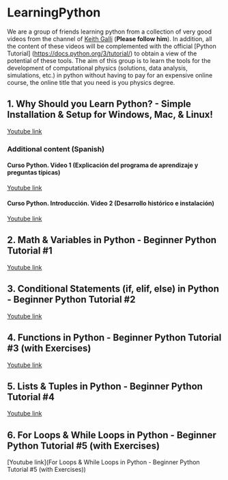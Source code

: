 # LearningPython

We are a group of friends learning python from a collection of very good videos from the channel of [Keith Galli](https://www.youtube.com/playlist?list=PLFCB5Dp81iNVoB_eWmDB1nEusSCurrsac) (**Please follow him**). In addition, all the content of these videos will be complemented with the official [Python Tutorial] (https://docs.python.org/3/tutorial/) to obtain a view of the potential of these tools. The aim of this group is to learn the tools for the development of computational physics (solutions, data analysis, simulations, etc.) in python without having to pay for an expensive online course, the online title that you need is you physics degree.

## 1. Why Should you Learn Python? - Simple Installation & Setup for Windows, Mac, & Linux!
[Youtube link](https://www.youtube.com/watch?v=RJL6Y761TNE&list=PLFCB5Dp81iNVoB_eWmDB1nEusSCurrsac&index=1)

### Additional content (Spanish)
#### Curso Python. Vídeo 1 (Explicación del programa de aprendizaje y preguntas típicas)
[Youtube link](https://www.youtube.com/watch?v=G2FCfQj-9ig&list=PLU8oAlHdN5BlvPxziopYZRd55pdqFwkeS&index=1)

#### Curso Python. Introducción. Vídeo 2 (Desarrollo histórico e instalación)
[Youtube link](https://www.youtube.com/watch?v=9ojhJsXNWCI&list=PLU8oAlHdN5BlvPxziopYZRd55pdqFwkeS&index=2)

## 2. Math & Variables in Python - Beginner Python Tutorial #1
[Youtube link](https://www.youtube.com/watch?v=XM0CtrJYM2A&list=PLFCB5Dp81iNVoB_eWmDB1nEusSCurrsac&index=2)

## 3. Conditional Statements (if, elif, else) in Python - Beginner Python Tutorial #2
[Youtube link](https://www.youtube.com/watch?v=vsVGPcfxEiA&list=PLFCB5Dp81iNVoB_eWmDB1nEusSCurrsac&index=4)

## 4. Functions in Python - Beginner Python Tutorial #3 (with Exercises)
[Youtube link](https://www.youtube.com/watch?v=5U95tRdYySA&list=PLFCB5Dp81iNVoB_eWmDB1nEusSCurrsac&index=5)

## 5. Lists & Tuples in Python - Beginner Python Tutorial #4
[Youtube link](https://www.youtube.com/watch?v=_zFI6ytHHdY&list=PLFCB5Dp81iNVoB_eWmDB1nEusSCurrsac&index=6)

## 6. For Loops & While Loops in Python - Beginner Python Tutorial #5 (with Exercises)
[Youtube link](For Loops & While Loops in Python - Beginner Python Tutorial #5 (with Exercises))
